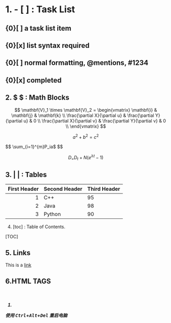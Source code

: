 # 1. - [ ] : Task List

## 	{0}[ ] a task list item

   ## 	{0}[x] list syntax required

   ## 	{0}[ ] normal **formatting**, @mentions, #1234

   ## 	{0}[x] completed

## 2. $ $ : Math Blocks

$$
\mathbf{V}_1 \times \mathbf{V}_2 =  \begin{vmatrix}
\mathbf{i} & \mathbf{j} & \mathbf{k} \\
\frac{\partial X}{\partial u} &  \frac{\partial Y}{\partial u} & 0 \\
\frac{\partial X}{\partial v} &  \frac{\partial Y}{\partial v} & 0 \\
\end{vmatrix}
$$

$$
a^2+b^2 = c^2
$$


$$
\sum_{i=1}^{m}P_ia$
$$



$$D_=D_t+N(e^{{\lambda}t}-1)$$



## 3. | | : Tables

| First Header | Second Header | Third Header |
| -----------: | ------------- | ------------ |
|            1 | C++           | 95           |
|            2 | Java          | 98           |
|            3 | Python        | 90           |

4. [toc] : Table of Contents. 

[TOC]

## 5. Links

This is a [link](http://www.cugb.edu.cn)

## 6.HTML TAGS

### <kbd> <b> <i> <em> <sup> <sub> <br>

1. <kdb>

使用 <kbd>Ctrl</kbd>+<kbd>Alt</kbd>+<kbd>Del</kbd> 重启电脑



 